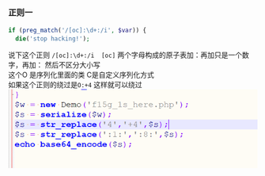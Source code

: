### 正则一
```php
if (preg_match('/[oc]:\d+:/i', $var)) {
  die('stop hacking!');
```
说下这个正则 `/[oc]:\d+:/i  [oc]`  两个字母构成的原子表加：再加只是一个数字，再加： 然后不区分大小写<br />这个O 是序列化里面的类 C是自定义序列化方式<br />如果这个正则的绕过是`O:+4` 这样就可以绕过<br />![image.png](./images/20231017_2356573621.png)
